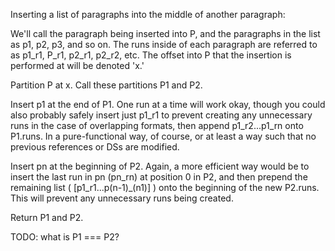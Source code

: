 Inserting a list of paragraphs into the middle of another paragraph:

We'll call the paragraph being inserted into P, and the paragraphs in the list as p1, p2, p3, and so on. The runs inside of each paragraph are referred to as p1_r1, P_r1, p2_r1, p2_r2, etc. The offset into P that the insertion is performed at will be denoted 'x.'

Partition P at x. Call these partitions P1 and P2.

Insert p1 at the end of P1. One run at a time will work okay, though you could also probably safely insert just p1_r1 to prevent creating any unnecessary runs in the case of overlapping formats, then append p1_r2...p1_rn onto P1.runs. In a pure-functional way, of course, or at least a way such that no previous references or DSs are modified.

Insert pn at the beginning of P2. Again, a more efficient way would be to insert the last run in pn (pn_rn) at position 0 in P2, and then prepend the remaining list ( [p1_r1...p(n-1)\_(n1)] ) onto the beginning of the new P2.runs. This will prevent any unnecessary runs being created.

Return P1 and P2.

TODO: what is P1 === P2?
